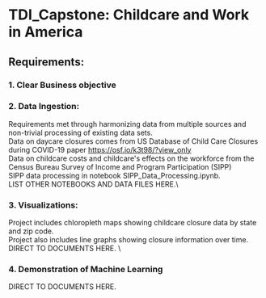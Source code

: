 # TDI_Capstone: Childcare and Work in America
## Requirements:
### 1. Clear Business objective
### 2. Data Ingestion: 
Requirements met through harmonizing data from multiple sources and non-trivial processing of existing data sets. \
Data on daycare closures comes from US Database of Child Care Closures during COVID-19 paper https://osf.io/k3t98/?view_only \
Data on childcare costs and childcare's effects on the workforce from the Census Bureau Survey of Income and Program Participation (SIPP) \
SIPP data processing in notebook SIPP_Data_Processing.ipynb. \
 LIST OTHER NOTEBOOKS AND DATA FILES HERE.\
### 3. Visualizations:
 Project includes chloropleth maps showing childcare closure data by state and zip code. \
 Project also includes line graphs showing closure information over time. \
 DIRECT TO DOCUMENTS HERE. \
### 4. Demonstration of Machine Learning
 DIRECT TO DOCUMENTS HERE.
